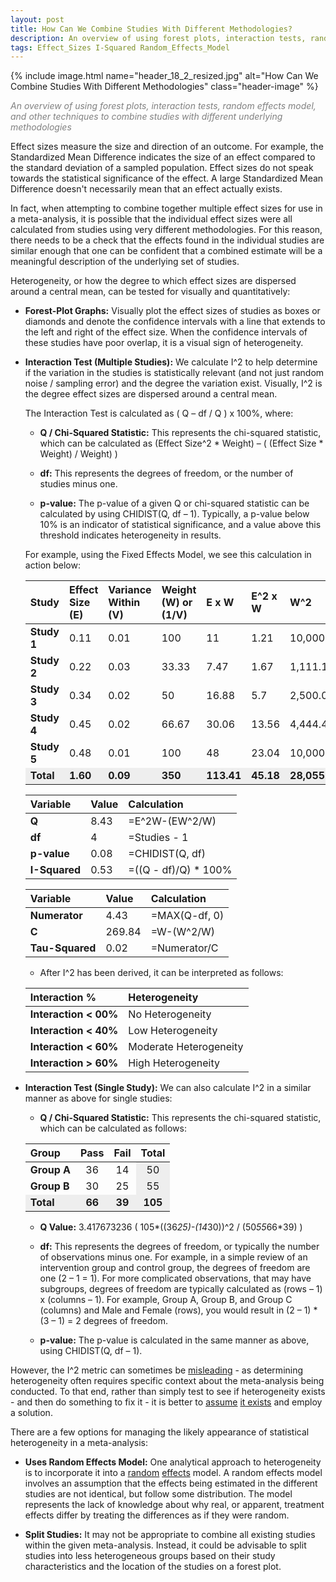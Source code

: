 ```yaml
---
layout: post
title: How Can We Combine Studies With Different Methodologies?   
description: An overview of using forest plots, interaction tests, random effects model, and other techniques to combine studies with different underlying methodologies 
tags: Effect_Sizes I-Squared Random_Effects_Model
---
```


{% include image.html name="header_18_2_resized.jpg" alt="How Can We Combine Studies With Different Methodologies" class="header-image" %} 

<p style="color: grey"><i>An overview of using forest plots, interaction tests, random effects model, and other techniques to combine studies with different underlying methodologies</i></p>


<!--more-->

Effect sizes measure the size and direction of an outcome.  For example, the Standardized Mean Difference indicates the size of an effect compared to the standard deviation of a sampled population.  Effect sizes do not speak towards the statistical significance of the effect.  A large Standardized Mean Difference doesn't necessarily mean that an effect actually exists.

In fact, when attempting to combine together multiple effect sizes for use in a meta-analysis, it is possible that the individual effect sizes were all calculated from studies using very different methodologies.  For this reason, there needs to be a check that the effects found in the individual studies are similar enough that one can be confident that a combined estimate will be a meaningful description of the underlying set of studies.
 
Heterogeneity, or how the degree to which effect sizes are dispersed around a central mean, can be tested for visually and quantitatively:
  
* **Forest-Plot Graphs:**  Visually plot the effect sizes of studies as boxes or diamonds and denote the confidence intervals with a line that extends to the left and right of the effect size.  When the confidence intervals of these studies have poor overlap, it is a visual sign of heterogeneity. 

* **Interaction Test (Multiple Studies):**  We calculate I^2 to help determine if the variation in the studies is statistically relevant (and not just random noise / sampling error) and the degree the variation exist. Visually, I^2 is the degree effect sizes are dispersed around a central mean.
 
    The Interaction Test is calculated as ( Q – df / Q ) x 100%, where:

    * **Q / Chi-Squared Statistic:**  This represents the chi-squared statistic, which can be calculated as (Effect Size^2 * Weight) – ( (Effect Size * Weight) / Weight) )

    * **df:**  This represents the degrees of freedom, or the number of studies minus one.

    * **p-value:**  The p-value of a given Q or chi-squared statistic can be calculated by using CHIDIST(Q, df – 1).  Typically, a p-value below 10% is an indicator of statistical significance, and a value above this threshold indicates heterogeneity in results. 

    For example, using the Fixed Effects Model, we see this calculation in action below: 
    
    <table>
        <thead>
            <tr>
                <th style="text-align: left;">Study</th>
                <th style="text-align: left;">Effect Size (E)</th>
                <th style="text-align: left;">Variance Within (V)</th>
                <th style="text-align: left;">Weight (W) or (1/V)</th>  
                <th style="text-align: left;">E x W</th>  
                <th style="text-align: left;">E^2 x W</th>                          
                <th style="text-align: left;">W^2</th>
            </tr>
        </thead>
        <tbody>
            <tr>
                <td style="text-align: left;"><b>Study 1</b></td>
                <td style="text-align: left;">0.11</td>
                <td style="text-align: left;">0.01</td>
                <td style="text-align: left;">100</td>
                <td style="text-align: left;">11</td>
                <td style="text-align: left;">1.21</td>            
                <td style="text-align: left;">10,000.00</td>
            </tr>
            <tr>
                <td style="text-align: left;"><b>Study 2</b></td>
                <td style="text-align: left;">0.22</td>
                <td style="text-align: left;">0.03</td>
                <td style="text-align: left;">33.33</td>
                <td style="text-align: left;">7.47</td>
                <td style="text-align: left;">1.67</td>            
                <td style="text-align: left;">1,111.11</td>
            </tr> 
            <tr>
                <td style="text-align: left;"><b>Study 3</b></td>
                <td style="text-align: left;">0.34</td>
                <td style="text-align: left;">0.02</td>
                <td style="text-align: left;">50</td>
                <td style="text-align: left;">16.88</td>
                <td style="text-align: left;">5.7</td>            
                <td style="text-align: left;">2,500.00</td>
            </tr>       
            <tr>
                <td style="text-align: left;"><b>Study 4</b></td>
                <td style="text-align: left;">0.45</td>
                <td style="text-align: left;">0.02</td>
                <td style="text-align: left;">66.67</td>
                <td style="text-align: left;">30.06</td>
                <td style="text-align: left;">13.56</td>            
                <td style="text-align: left;">4,444.44</td>
            </tr>
            <tr>
                <td style="text-align: left;"><b>Study 5</b></td>
                <td style="text-align: left;">0.48</td>
                <td style="text-align: left;">0.01</td>
                <td style="text-align: left;">100</td>
                <td style="text-align: left;">48</td>
                <td style="text-align: left;">23.04</td>            
                <td style="text-align: left;">10,000.00</td>
            </tr> 
            <tr>
                <td style="text-align: left; background-color: #EEEEEE;"><b>Total</b></td>
                <td style="text-align: left; background-color: #EEEEEE;"><b>1.60</b></td>
                <td style="text-align: left; background-color: #EEEEEE;"><b>0.09</b></td>
                <td style="text-align: left; background-color: #EEEEEE;"><b>350</b></td>
                <td style="text-align: left; background-color: #EEEEEE;"><b>113.41</b></td>
                <td style="text-align: left; background-color: #EEEEEE;"><b>45.18</b></td>            
                <td style="text-align: left; background-color: #EEEEEE;"><b>28,055.56</b></td>
            </tr>                                                                                        
        </tbody>
    </table>
    
    <table>
        <thead>
            <tr>
                <th style="text-align: left;">Variable</th>
                <th style="text-align: left;">Value</th>
                <th style="text-align: left;">Calculation</th> 
            </tr>
        </thead>
        <tbody>
            <tr>
                <td style="text-align: left;"><b>Q</b></td>
                <td style="text-align: left;">8.43</td>
                <td style="text-align: left;">=E^2W-(EW^2/W)</td>                
            </tr>
            <tr>
                <td style="text-align: left;"><b>df</b></td>
                <td style="text-align: left;">4</td>
                <td style="text-align: left;">=Studies - 1</td>
            </tr> 
            <tr>
                <td style="text-align: left;"><b>p-value</b></td>
                <td style="text-align: left;">0.08</td>
                <td style="text-align: left;">=CHIDIST(Q, df)</td>                
            </tr>       
            <tr>
                <td style="text-align: left;"><b>I-Squared</b></td>
                <td style="text-align: left;">0.53</td>
                <td style="text-align: left;">=((Q - df)/Q) * 100%</td>                
            </tr>
        </tbody>
    </table>    
    
    <table>
        <thead>
            <tr>
                <th style="text-align: left;">Variable</th>
                <th style="text-align: left;">Value</th>
                <th style="text-align: left;">Calculation</th> 
            </tr>
        </thead>
        <tbody>
            <tr>
                <td style="text-align: left;"><b>Numerator</b></td>
                <td style="text-align: left;">4.43</td>
                <td style="text-align: left;">=MAX(Q-df, 0)</td>                
            </tr>
            <tr>
                <td style="text-align: left;"><b>C</b></td>
                <td style="text-align: left;">269.84</td>
                <td style="text-align: left;">=W-(W^2/W)</td>
            </tr> 
            <tr>
                <td style="text-align: left;"><b>Tau-Squared</b></td>
                <td style="text-align: left;">0.02</td>
                <td style="text-align: left;">=Numerator/C</td>                
            </tr>       
        </tbody>
    </table>

    * After I^2 has been derived, it can be interpreted as follows:
    
    <table>
        <thead>
            <tr>
                <th style="text-align: left;">Interaction %</th>
                <th style="text-align: left;">Heterogeneity</th>                 
            </tr>
        </thead>
        <tbody>
            <tr>
                <td style="text-align: left;"><b>Interaction < 00%</b></td>
                <td style="text-align: left;">No Heterogeneity</td>
            </tr>
            <tr>
                <td style="text-align: left;"><b>Interaction < 40%</b></td>
                <td style="text-align: left;">Low Heterogeneity</td>
            </tr> 
            <tr>
                <td style="text-align: left;"><b>Interaction < 60%</b></td>
                <td style="text-align: left;">Moderate Heterogeneity</td>
            </tr>   
            <tr>
                <td style="text-align: left;"><b>Interaction > 60%</b></td>
                <td style="text-align: left;">High Heterogeneity</td>
            </tr>                    
        </tbody>
    </table>

*  **Interaction Test (Single Study):**  We can also calculate I^2 in a similar manner as above for single studies:
 
    * **Q / Chi-Squared Statistic:**  This represents the chi-squared statistic, which can be calculated as follows:
    
    <table>
        <thead>
            <tr>
                <th style="text-align: left;">Group</th>
                <th style="text-align: left;">Pass</th>
                <th style="text-align: left;">Fail</th>
                <th style="text-align: left;">Total</th>                 
            </tr>
        </thead>
        <tbody>
            <tr>
                <td style="text-align: left;"><b>Group A</b></td>
                <td style="text-align: center;">36</td>
                <td style="text-align: center;">14</td>
                <td style="text-align: center; background-color: #EEEEEE;">50</td>
            </tr>
            <tr>
                <td style="text-align: left;"><b>Group B</b></td>
                <td style="text-align: center;">30</td>
                <td style="text-align: center;">25</td>
                <td style="text-align: center; background-color: #EEEEEE;">55</td>
            </tr> 
            <tr>
                <td style="text-align: left;  background-color: #EEEEEE;"><b>Total</b></td>
                <td style="text-align: center; background-color: #EEEEEE;"><b>66</b></td>
                <td style="text-align: center; background-color: #EEEEEE;"><b>39</b></td>
                <td style="text-align: center; background-color: #EEEEEE;"><b>105</b></td>
            </tr>   
        </tbody>
    </table>
        	 	 	 	 	 
    * **Q Value:** 3.417673236	 ( 105*((36*25)-(14*30))^2 / (50*55*66*39) )
    
    * **df:** This represents the degrees of freedom, or typically the number of observations minus one.  For example, in a simple review of an intervention group and control group, the degrees of freedom are one (2 – 1 = 1).   For more complicated observations, that may have subgroups, degrees of freedom are typically calculated as (rows – 1) x (columns – 1).  For example, Group A, Group B, and Group C (columns) and Male and Female (rows), you would result in (2 – 1) * (3 – 1) = 2 degrees of freedom.
    
    * **p-value:** The p-value is calculated in the same manner as above, using CHIDIST(Q, df – 1).	 

However, the I^2 metric can sometimes be [misleading](https://www.meta-analysis-workshops.com/download/common-mistakes1.pdf) - as determining heterogeneity often requires specific context about the meta-analysis being conducted.  To that end, rather than simply test to see if heterogeneity exists - and then do something to fix it - it is better to [assume](https://www.meta-analysis-workshops.com/download/common-mistakes2.pdf) [it exists](https://academic.oup.com/ije/article/37/5/1158/871288) and employ a solution.

There are a few options for managing the likely appearance of statistical heterogeneity in a meta-analysis:
 
* **Uses Random Effects Model:**  One analytical approach to heterogeneity is to incorporate it into a [random](http://www.wvbauer.com/lib/exe/fetch.php/articles:viechtbauer2007c.pdf) [effects](https://www.meta-analysis-workshops.com/download/common-mistakes2.pdf) model. A random effects model involves an assumption that the effects being estimated in the different studies are not identical, but follow some distribution. The model represents the lack of knowledge about why real, or apparent, treatment effects differ by treating the differences as if they were random. 

* **Split Studies:**  It may not be appropriate to combine all existing studies within the given meta-analysis.  Instead, it could be advisable to split studies into less heterogeneous groups based on their study characteristics and the location of the studies on a forest plot.
